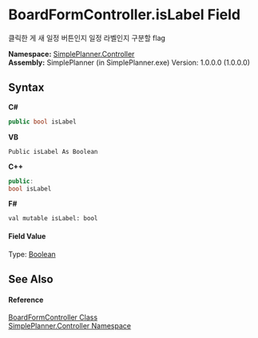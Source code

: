 # BoardFormController.isLabel Field
 

클릭한 게 새 일정 버튼인지 일정 라벨인지 구분할 flag

**Namespace:**&nbsp;<a href="01d1c102-1b5b-fcaa-2bc2-68487aa1825b">SimplePlanner.Controller</a><br />**Assembly:**&nbsp;SimplePlanner (in SimplePlanner.exe) Version: 1.0.0.0 (1.0.0.0)

## Syntax

**C#**<br />
``` C#
public bool isLabel
```

**VB**<br />
``` VB
Public isLabel As Boolean
```

**C++**<br />
``` C++
public:
bool isLabel
```

**F#**<br />
``` F#
val mutable isLabel: bool
```


#### Field Value
Type: <a href="http://msdn2.microsoft.com/en-us/library/a28wyd50" target="_blank">Boolean</a>

## See Also


#### Reference
<a href="c26305b8-c25d-4ff7-18c3-6b6c9ac767f3">BoardFormController Class</a><br /><a href="01d1c102-1b5b-fcaa-2bc2-68487aa1825b">SimplePlanner.Controller Namespace</a><br />